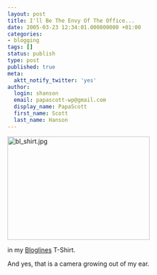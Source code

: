 ```yaml
---
layout: post
title: I'll Be The Envy Of The Office...
date: 2005-03-23 12:34:01.000000000 +01:00
categories:
- blogging
tags: []
status: publish
type: post
published: true
meta:
  aktt_notify_twitter: 'yes'
author:
  login: shanson
  email: papascott-wp@gmail.com
  display_name: PapaScott
  first_name: Scott
  last_name: Hanson
---
```

<p><img alt="bl_shirt.jpg" src="https://www.papascott.de/wordpress/wp-content/uploads/2005/03/bl_shirt.jpg" width="320" height="232" /></p>
<p>in my <a href="http://www.bloglines.com/">Bloglines</a> T-Shirt.</p>
<p>And yes, that is a camera growing out of my ear.</p>
